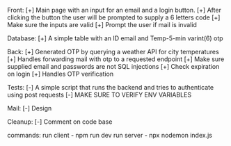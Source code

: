 Front: 
[+] Main page with an input for an email and a login button.
[+] After clicking the button the user will be prompted to supply a 6 letters code
[+] Make sure the inputs are valid
[+] Prompt the user if mail is invalid

Database:
[+] A simple table with an ID email and Temp-5-min varint(6) otp

Back:
[+] Generated OTP by querying a weather API for city temperatures
[+] Handles forwarding mail with otp to a requested endpoint
[+] Make sure supplied email and passwords are not SQL injections
[+] Check expiration on login
[+] Handles OTP verification 


Tests:
[-] A simple script that runs the backend and tries to authenticate using post requests
[-] MAKE SURE TO VERIFY ENV VARIABLES

Mail:
[-] Design

Cleanup:
[-] Comment on code base

commands:
 run client - npm run dev
 run server - npx nodemon index.js 